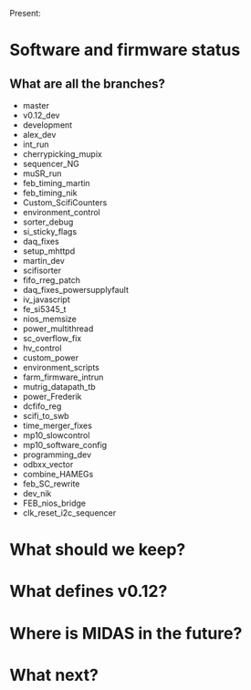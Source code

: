 Present:

# Software and firmware status #

## What are all the branches? ##
* master    
* v0.12_dev  
* development  
* alex_dev  
* int_run
* cherrypicking_mupix
* sequencer_NG
* muSR_run
* feb_timing_martin
* feb_timing_nik
* Custom_ScifiCounters
* environment_control
* sorter_debug
* si_sticky_flags
* daq_fixes
* setup_mhttpd
* martin_dev
* scifisorter
* fifo_rreg_patch
* daq_fixes_powersupplyfault
* iv_javascript
* fe_si5345_t
* nios_memsize
* power_multithread
* sc_overflow_fix
* hv_control
* custom_power
* environment_scripts
* farm_firmware_intrun
* mutrig_datapath_tb
* power_Frederik
* dcfifo_reg
* scifi_to_swb
* time_merger_fixes
* mp10_slowcontrol
* mp10_software_config
* programming_dev
* odbxx_vector
* combine_HAMEGs
* feb_SC_rewrite
* dev_nik
* FEB_nios_bridge
* clk_reset_i2c_sequencer

# What should we keep? #

# What defines v0.12? #

# Where is MIDAS in the future? #

# What next? #